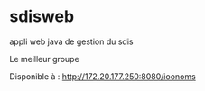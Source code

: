 # sdisweb
appli web java de gestion du sdis

Le meilleur groupe

Disponible à : http://172.20.177.250:8080/ioonoms
